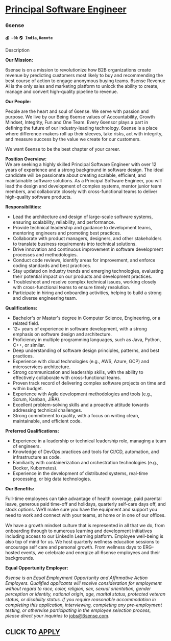 # [Principal Software Engineer](https://www.remotewlb.com/apply/principal-software-engineer-81282)  
### 6sense  
#### `💰 ~0k` `🌎 India,Remote`  

Description

**Our Mission:**

6sense is on a mission to revolutionize how B2B organizations create revenue by predicting customers most likely to buy and recommending the best course of action to engage anonymous buying teams. 6sense Revenue AI is the only sales and marketing platform to unlock the ability to create, manage and convert high-quality pipeline to revenue.

**Our People:**

People are the heart and soul of 6sense. We serve with passion and purpose. We live by our Being 6sense values of Accountability, Growth Mindset, Integrity, Fun and One Team. Every 6sensor plays a part in deﬁning the future of our industry-leading technology. 6sense is a place where difference-makers roll up their sleeves, take risks, act with integrity, and measure success by the value we create for our customers.

We want 6sense to be the best chapter of your career.

**Position Overview:**  
We are seeking a highly skilled Principal Software Engineer with over 12 years of experience and a strong background in software design. The ideal candidate will be passionate about creating scalable, efficient, and maintainable software solutions. As a Principal Software Engineer, you will lead the design and development of complex systems, mentor junior team members, and collaborate closely with cross-functional teams to deliver high-quality software products.

**Responsibilities:**

  * Lead the architecture and design of large-scale software systems, ensuring scalability, reliability, and performance.
  * Provide technical leadership and guidance to development teams, mentoring engineers and promoting best practices.
  * Collaborate with product managers, designers, and other stakeholders to translate business requirements into technical solutions.
  * Drive innovation and continuous improvement in software development processes and methodologies.
  * Conduct code reviews, identify areas for improvement, and enforce coding standards and best practices.
  * Stay updated on industry trends and emerging technologies, evaluating their potential impact on our products and development practices.
  * Troubleshoot and resolve complex technical issues, working closely with cross-functional teams to ensure timely resolution.
  * Participate in hiring and onboarding activities, helping to build a strong and diverse engineering team.

**Qualifications:**

  * Bachelor's or Master's degree in Computer Science, Engineering, or a related field.
  * 12+ years of experience in software development, with a strong emphasis on software design and architecture.
  * Proficiency in multiple programming languages, such as Java, Python, C++, or similar.
  * Deep understanding of software design principles, patterns, and best practices.
  * Experience with cloud technologies (e.g., AWS, Azure, GCP) and microservices architecture.
  * Strong communication and leadership skills, with the ability to effectively collaborate with cross-functional teams.
  * Proven track record of delivering complex software projects on time and within budget.
  * Experience with Agile development methodologies and tools (e.g., Scrum, Kanban, JIRA). 
  * Excellent problem-solving skills and a proactive attitude towards addressing technical challenges. 
  * Strong commitment to quality, with a focus on writing clean, maintainable, and efficient code.

**Preferred Qualifications:**

  * Experience in a leadership or technical leadership role, managing a team of engineers.
  * Knowledge of DevOps practices and tools for CI/CD, automation, and infrastructure as code.
  * Familiarity with containerization and orchestration technologies (e.g., Docker, Kubernetes).
  * Experience in the development of distributed systems, real-time processing, or big data technologies.

**Our Benefits:**

Full-time employees can take advantage of health coverage, paid parental leave, generous paid time-off and holidays, quarterly self-care days off, and stock options. We’ll make sure you have the equipment and support you need to work and connect with your teams, at home or in one of our oﬃces.

We have a growth mindset culture that is represented in all that we do, from onboarding through to numerous learning and development initiatives including access to our LinkedIn Learning platform. Employee well-being is also top of mind for us. We host quarterly wellness education sessions to encourage self care and personal growth. From wellness days to ERG-hosted events, we celebrate and energize all 6sense employees and their backgrounds.

**Equal Opportunity Employer:**

_6sense is an Equal Employment Opportunity and Affirmative Action Employers. Qualified applicants will receive consideration for employment without regard to race, color, religion, sex, sexual orientation, gender perception or identity, national origin, age, marital status, protected veteran status, or disability status. If you require reasonable accommodation in completing this application, interviewing, completing any pre-employment testing, or otherwise participating in the employee selection process, please direct your inquiries to_ jobs@6sense.com.

  
## CLICK TO [APPLY](https://www.remotewlb.com/apply/principal-software-engineer-81282)


